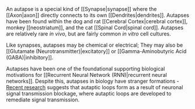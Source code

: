 An autapse is a special kind of [[Synapse|synapse]] where the [[Axon|axon]] directly connects to its own [[Dendrites|dendrites]]. Autapses have been found within the dog and rat [[Cerebral Cortex|cerebral cortex]], monkey [[neostriatum]], and the cat [[Spinal Cord|spinal cord]]. Autapses are relatively rare *in vivo*, but are fairly common *in vitro* cell cultures.

Like synapses, autapses may be chemical or electrical; They may also be [[Glutamate (Neurotransmitter)|excitatory]] or [[Gamma-Aminobutyric Acid (GABA)|inhibitory]].

Autapses have been one of the foundational supporting biological motivations for [[Recurrent Neural Network (RNN)|recurrent neural networks]]. Despite this, autapses in biology have stranger formations - [Recent research](https://www.hindawi.com/journals/complexity/2017/5436737/) suggests that autaptic loops form as a result of neuronal signal transmission blockage, where autaptic loops are developed to remediate signal transmission.
